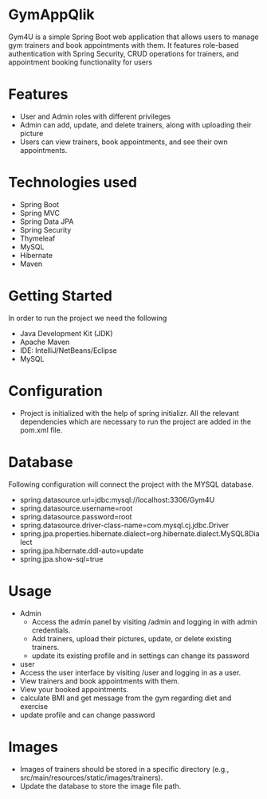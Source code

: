 # GymAppQlik
 Gym4U is a simple Spring Boot web application that allows users to manage gym trainers and book appointments with them. It features role-based authentication with Spring Security, CRUD operations for trainers, and appointment booking functionality for users
# Features
- User and Admin roles with different privileges
- Admin can add, update, and delete trainers, along with uploading their picture
- Users can view trainers, book appointments, and see their own appointments.
# Technologies used
- Spring Boot
- Spring MVC
- Spring Data JPA
- Spring Security
- Thymeleaf
- MySQL
- Hibernate
- Maven
# Getting Started
In order to run the project we need the following
- Java Development Kit (JDK)
- Apache Maven
- IDE: IntelliJ/NetBeans/Eclipse
- MySQL
# Configuration
- Project is initialized with the help of spring initializr. All the relevant dependencies which are necessary to run the project are added in the pom.xml file.
# Database
Following configuration will connect the project with the MYSQL database.
- spring.datasource.url=jdbc:mysql://localhost:3306/Gym4U
- spring.datasource.username=root
- spring.datasource.password=root
- spring.datasource.driver-class-name=com.mysql.cj.jdbc.Driver
- spring.jpa.properties.hibernate.dialect=org.hibernate.dialect.MySQL8Dialect
- spring.jpa.hibernate.ddl-auto=update
- spring.jpa.show-sql=true
# Usage
- Admin
  - Access the admin panel by visiting /admin and logging in with admin credentials.
  - Add trainers, upload their pictures, update, or delete existing trainers.
  - update its existing profile and in settings can change its password
- user
- Access the user interface by visiting /user and logging in as a user.
- View trainers and book appointments with them.
- View your booked appointments.
- calculate BMI and get message from the gym regarding diet and exercise
- update profile and can change password
# Images
- Images of trainers should be stored in a specific directory (e.g., src/main/resources/static/images/trainers).
- Update the database to store the image file path.


